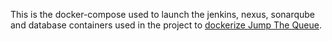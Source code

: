 This is the docker-compose used to launch the jenkins, nexus, sonarqube and database containers used in the project to [dockerize Jump The Queue](https://github.com/JuanSRomero/jump-the-queue).
